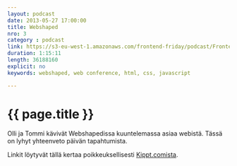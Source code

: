 ```yaml
---
layout: podcast
date: 2013-05-27 17:00:00
title: Webshaped
nro: 3
category : podcast
link: https://s3-eu-west-1.amazonaws.com/frontend-friday/podcast/Frontend-Friday-Episode-3-Webshaped.mp3
duration: 1:15:11
length: 36188160
explicit: no
keywords: webshaped, web conference, html, css, javascript

---
```

# {{ page.title }}

Olli ja Tommi kävivät Webshapedissa kuuntelemassa asiaa webistä. Tässä on lyhyt yhteenveto päivän tapahtumista. 

Linkit löytyvät tällä kertaa poikkeuksellisesti [Kippt.comista](https://kippt.com/Glen/webshaped-2013).


